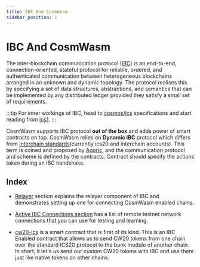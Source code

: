 ```yaml
---
title: IBC And CosmWasm
sidebar_position: 1
---
```


# IBC And CosmWasm

The inter-blockchain communication protocol ([IBC](https://ibcprotocol.org/)) is an end-to-end, connection-oriented,
stateful protocol for reliable, ordered, and authenticated communication between heterogeneous blockchains arranged
in an unknown and dynamic topology. The protocol realises this by specifying a set of data structures, abstractions,
and semantics that can be implemented by any distributed ledger provided they satisfy a small set of requirements.

:::tip
For inner workings of IBC, head to [cosmos/ics](https://github.com/cosmos/ics) specifications and
start reading from [ics1](https://github.com/cosmos/ics/tree/master/spec/ics-001-ics-standard).
:::

CosmWasm supports IBC protocol **out of the box** and adds power of smart contracts on top.
CosmWasm relies on **Dynamic IBC** protocol which differs from
[Interchain standards](https://github.com/cosmos/ics#ibcapp)(currently ics20 and interchain accounts).
This term is coined and proposed by [Agoric](https://medium.com/agoric/the-road-to-dynamic-ibc-4a43bc964bca), and the
communication protocol and scheme is defined by the contracts. Contract should specify the actions taken during an
IBC handshake.

## Index

* [Relayer](relayer.md) section explains the relayer component of IBC and demonstrates setting up one for
  connecting CosmWasm enabled chains.

* [Active IBC Connections section](active-connections.md) has a list of remote testnet network connections that you
  can use for testing and learning.

* [cw20-ics](cw20-ics20.md) is a smart contract that is first of its kind. This is an IBC Enabled contract that
  allows us
  to send CW20 tokens from one chain over the standard ICS20 protocol to the bank module of another chain. In short,
  it let's us send our custom CW20 tokens with IBC and use them just like native tokens on other chains.

